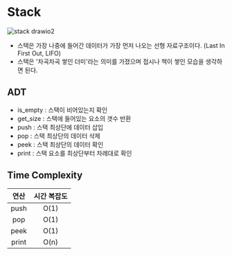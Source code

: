 # Stack
![stack drawio2](https://github.com/toutelajourn6e/Data_Structures-Algorithms/assets/118504009/c5b85179-699d-440f-bb66-84aee4589856)

* 스택은 가장 나중에 들어간 데이터가 가장 먼저 나오는 선형 자료구조이다. (Last In First Out, LIFO)
* 스택은 '차곡차곡 쌓인 더미'라는 의미를 가졌으며 접시나 책이 쌓인 모습을 생각하면 된다.


## ADT
* is_empty : 스택이 비어있는지 확인
* get_size : 스택에 들어있는 요소의 갯수 반환
* push : 스택 최상단에 데이터 삽입
* pop : 스택 최상단의 데이터 삭제
* peek : 스택 최상단의 데이터 확인
* print : 스택 요소를 최상단부터 차례대로 확인

## Time Complexity

|      연산       | 시간 복잡도 |
|:-------------:|:------:|
|      push       |  O(1)  |
|      pop       |  O(1)  |
| peek |  O(1)  |
| print |  O(n)  |
